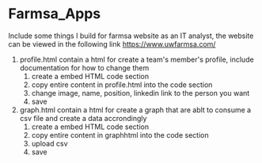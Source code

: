 # Farmsa_Apps
Include some things I build for farmsa website as an IT analyst, the website can be viewed in the following link
https://www.uwfarmsa.com/

1. profile.html contain a html for create a team's member's profile, include documentation for how to change them
    1. create a embed HTML code section
    2. copy entire content in profile.html into the code section
    3. change image, name, position, linkedin link to the person you want
    4. save
2. graph.html contain a html for create a graph that are ablt to consume a csv file and create a data accrondingly
    1. create a embed HTML code section
    2. copy entire content in graphhtml into the code section
    3. upload csv
    4. save
